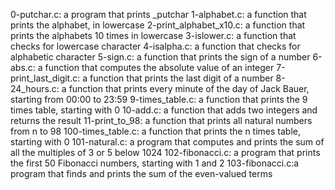 0-putchar.c: a program that prints _putchar
1-alphabet.c: a function that prints the alphabet, in lowercase
2-print_alphabet_x10.c: a function that prints the alphabets 10 times in lowercase
3-islower.c: a function that checks for lowercase character
4-isalpha.c: a function that checks for alphabetic character
5-sign.c: a function that prints the sign of a number
6-abs.c: a function that computes the absolute value of an integer
7-print_last_digit.c: a function that prints the last digit of a number
8-24_hours.c: a function that prints every minute of the day of Jack Bauer, starting from 00:00 to 23:59
9-times_table.c: a function that prints the 9 times table, starting with 0
10-add.c: a function that adds two integers and returns the result
11-print_to_98: a function that prints all natural numbers from n to 98
100-times_table.c: a function that prints the n times table, starting with 0
101-natural.c: a program that computes and prints the sum of all the multiples of 3 or 5 below 1024
102-fibonacci.c: a program that prints the first 50 Fibonacci numbers, starting with 1 and 2
103-fibonacci.c:a program that finds and prints the sum of the even-valued terms
